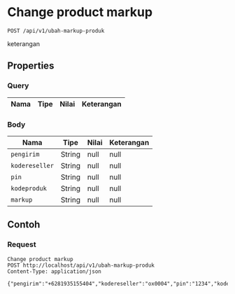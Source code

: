 # Change product markup
```http
POST /api/v1/ubah-markup-produk
```
keterangan
## Properties
### Query
Nama | Tipe | Nilai | Keterangan
--- | --- | --- | ---
### Body
Nama | Tipe | Nilai | Keterangan
--- | --- | --- | ---
<code>pengirim</code> | String | null | null
<code>kodereseller</code> | String | null | null
<code>pin</code> | String | null | null
<code>kodeproduk</code> | String | null | null
<code>markup</code> | String | null | null
## Contoh
### Request
```http
Change product markup
POST http://localhost/api/v1/ubah-markup-produk
Content-Type: application/json

{"pengirim":"+6281935155404","kodereseller":"ox0004","pin":"1234","kodeproduk":"test5","markup":"500"}
```
